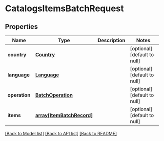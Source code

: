 # CatalogsItemsBatchRequest

## Properties
Name | Type | Description | Notes
------------ | ------------- | ------------- | -------------
**country** | [**Country**](Country.md) |  | [optional] [default to null]
**language** | [**Language**](Language.md) |  | [optional] [default to null]
**operation** | [**BatchOperation**](BatchOperation.md) |  | [optional] [default to null]
**items** | [**array[ItemBatchRecord]**](ItemBatchRecord.md) |  | [optional] [default to null]

[[Back to Model list]](../README.md#documentation-for-models) [[Back to API list]](../README.md#documentation-for-api-endpoints) [[Back to README]](../README.md)


